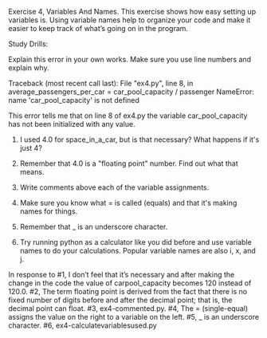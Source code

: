 Exercise 4, Variables And Names. This exercise shows how easy setting up variables is. Using variable names help to organize your code and make it easier to keep track of what’s going on in the program.

Study Drills:

Explain this error in your own works. Make sure you use line numbers and explain why.

Traceback (most recent call last):
      File "ex4.py", line 8, in <module>
        average_passengers_per_car = car_pool_capacity / passenger
    NameError: name 'car_pool_capacity' is not defined

This error tells me that on line 8 of ex4.py the variable car_pool_capacity has not been initialized with any value.

1.	I used 4.0 for space_in_a_car, but is that necessary? What happens if it's just 4?

2.	Remember that 4.0 is a "floating point" number. Find out what that means.

3.	Write comments above each of the variable assignments.

4.	Make sure you know what = is called (equals) and that it's making names for things.

5.	Remember that _ is an underscore character.

6.	Try running python as a calculator like you did before and use variable names to do your calculations. Popular variable names are also i, x, and j.

In response to #1, I don’t feel that it’s necessary and after making the change in the code the value of carpool_capacity becomes 120 instead of 120.0. #2, The term floating point is derived from the fact that there is no fixed number of digits before and after the decimal point; that is, the decimal point can float. #3, ex4-commented.py. #4, The = (single-equal) assigns the value on the right to a variable on the left. #5, _ is an underscore character. #6, ex4-calculatevariablesused.py
